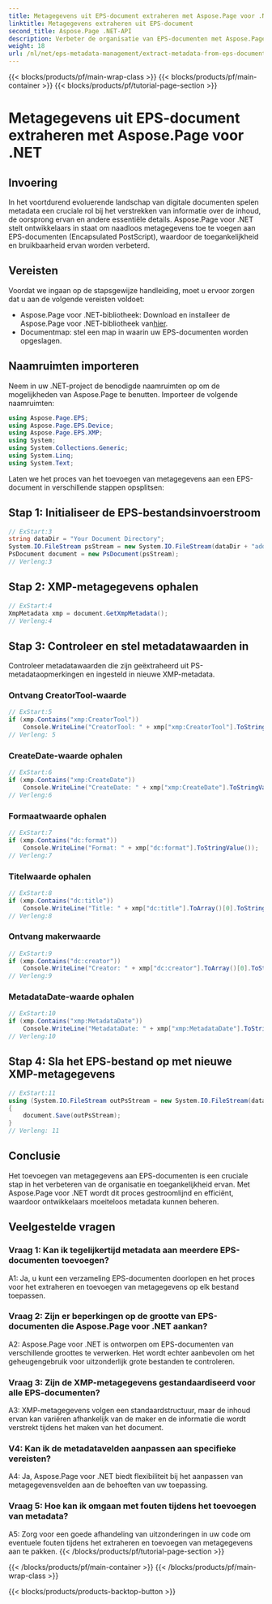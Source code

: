```yaml
---
title: Metagegevens uit EPS-document extraheren met Aspose.Page voor .NET
linktitle: Metagegevens extraheren uit EPS-document
second_title: Aspose.Page .NET-API
description: Verbeter de organisatie van EPS-documenten met Aspose.Page voor .NET. Voeg moeiteloos metadata toe voor verbeterde toegankelijkheid en het ophalen van informatie.
weight: 18
url: /nl/net/eps-metadata-management/extract-metadata-from-eps-document/
---
```


{{< blocks/products/pf/main-wrap-class >}}
{{< blocks/products/pf/main-container >}}
{{< blocks/products/pf/tutorial-page-section >}}

# Metagegevens uit EPS-document extraheren met Aspose.Page voor .NET

## Invoering

In het voortdurend evoluerende landschap van digitale documenten spelen metadata een cruciale rol bij het verstrekken van informatie over de inhoud, de oorsprong ervan en andere essentiële details. Aspose.Page voor .NET stelt ontwikkelaars in staat om naadloos metagegevens toe te voegen aan EPS-documenten (Encapsulated PostScript), waardoor de toegankelijkheid en bruikbaarheid ervan worden verbeterd.

## Vereisten

Voordat we ingaan op de stapsgewijze handleiding, moet u ervoor zorgen dat u aan de volgende vereisten voldoet:

-  Aspose.Page voor .NET-bibliotheek: Download en installeer de Aspose.Page voor .NET-bibliotheek van[hier](https://releases.aspose.com/page/net/).
- Documentmap: stel een map in waarin uw EPS-documenten worden opgeslagen.

## Naamruimten importeren

Neem in uw .NET-project de benodigde naamruimten op om de mogelijkheden van Aspose.Page te benutten. Importeer de volgende naamruimten:

```csharp
using Aspose.Page.EPS;
using Aspose.Page.EPS.Device;
using Aspose.Page.EPS.XMP;
using System;
using System.Collections.Generic;
using System.Linq;
using System.Text;
```

Laten we het proces van het toevoegen van metagegevens aan een EPS-document in verschillende stappen opsplitsen:

## Stap 1: Initialiseer de EPS-bestandsinvoerstroom

```csharp
// ExStart:3
string dataDir = "Your Document Directory";
System.IO.FileStream psStream = new System.IO.FileStream(dataDir + "add_input.eps", System.IO.FileMode.Open, System.IO.FileAccess.Read);
PsDocument document = new PsDocument(psStream);
// Verleng:3
```

## Stap 2: XMP-metagegevens ophalen

```csharp
// ExStart:4
XmpMetadata xmp = document.GetXmpMetadata();
// Verleng:4
```

## Stap 3: Controleer en stel metadatawaarden in

Controleer metadatawaarden die zijn geëxtraheerd uit PS-metadataopmerkingen en ingesteld in nieuwe XMP-metadata.

### Ontvang CreatorTool-waarde

```csharp
// ExStart:5
if (xmp.Contains("xmp:CreatorTool"))
    Console.WriteLine("CreatorTool: " + xmp["xmp:CreatorTool"].ToStringValue());
// Verleng: 5
```

### CreateDate-waarde ophalen

```csharp
// ExStart:6
if (xmp.Contains("xmp:CreateDate"))
    Console.WriteLine("CreateDate: " + xmp["xmp:CreateDate"].ToStringValue());
// Verleng:6
```

### Formaatwaarde ophalen

```csharp
// ExStart:7
if (xmp.Contains("dc:format"))
    Console.WriteLine("Format: " + xmp["dc:format"].ToStringValue());
// Verleng:7
```

### Titelwaarde ophalen

```csharp
// ExStart:8
if (xmp.Contains("dc:title"))
    Console.WriteLine("Title: " + xmp["dc:title"].ToArray()[0].ToStringValue());
// Verleng:8
```

### Ontvang makerwaarde

```csharp
// ExStart:9
if (xmp.Contains("dc:creator"))
    Console.WriteLine("Creator: " + xmp["dc:creator"].ToArray()[0].ToStringValue());
// Verleng:9
```

### MetadataDate-waarde ophalen

```csharp
// ExStart:10
if (xmp.Contains("xmp:MetadataDate"))
    Console.WriteLine("MetadataDate: " + xmp["xmp:MetadataDate"].ToStringValue());
// Verleng:10
```

## Stap 4: Sla het EPS-bestand op met nieuwe XMP-metagegevens

```csharp
// ExStart:11
using (System.IO.FileStream outPsStream = new System.IO.FileStream(dataDir + "add_output.eps", System.IO.FileMode.Create, System.IO.FileAccess.Write))
{
    document.Save(outPsStream);
}
// Verleng: 11
```

## Conclusie

Het toevoegen van metagegevens aan EPS-documenten is een cruciale stap in het verbeteren van de organisatie en toegankelijkheid ervan. Met Aspose.Page voor .NET wordt dit proces gestroomlijnd en efficiënt, waardoor ontwikkelaars moeiteloos metadata kunnen beheren.

## Veelgestelde vragen

### Vraag 1: Kan ik tegelijkertijd metadata aan meerdere EPS-documenten toevoegen?

A1: Ja, u kunt een verzameling EPS-documenten doorlopen en het proces voor het extraheren en toevoegen van metagegevens op elk bestand toepassen.

### Vraag 2: Zijn er beperkingen op de grootte van EPS-documenten die Aspose.Page voor .NET aankan?

A2: Aspose.Page voor .NET is ontworpen om EPS-documenten van verschillende groottes te verwerken. Het wordt echter aanbevolen om het geheugengebruik voor uitzonderlijk grote bestanden te controleren.

### Vraag 3: Zijn de XMP-metagegevens gestandaardiseerd voor alle EPS-documenten?

A3: XMP-metagegevens volgen een standaardstructuur, maar de inhoud ervan kan variëren afhankelijk van de maker en de informatie die wordt verstrekt tijdens het maken van het document.

### V4: Kan ik de metadatavelden aanpassen aan specifieke vereisten?

A4: Ja, Aspose.Page voor .NET biedt flexibiliteit bij het aanpassen van metagegevensvelden aan de behoeften van uw toepassing.

### Vraag 5: Hoe kan ik omgaan met fouten tijdens het toevoegen van metadata?

A5: Zorg voor een goede afhandeling van uitzonderingen in uw code om eventuele fouten tijdens het extraheren en toevoegen van metagegevens aan te pakken.
{{< /blocks/products/pf/tutorial-page-section >}}

{{< /blocks/products/pf/main-container >}}
{{< /blocks/products/pf/main-wrap-class >}}

{{< blocks/products/products-backtop-button >}}
